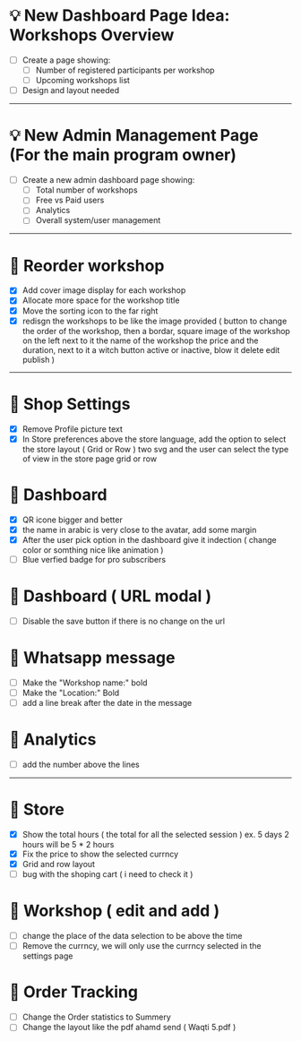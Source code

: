 # 💡 New Dashboard Page Idea: Workshops Overview
- [ ] Create a page showing:
  - [ ] Number of registered participants per workshop
  - [ ] Upcoming workshops list
- [ ] Design and layout needed

---

# 💡 New Admin Management Page (For the main program owner)
- [ ] Create a new admin dashboard page showing:
  - [ ] Total number of workshops
  - [ ] Free vs Paid users
  - [ ] Analytics
  - [ ] Overall system/user management

---

# 🧾 Reorder workshop
- [x] Add cover image display for each workshop
- [x] Allocate more space for the workshop title
- [x] Move the sorting icon to the far right
- [x] redisgn the workshops to be like the image provided ( button to change the order of the workshop, then a bordar, square image of the workshop on the left next to it the name of the workshop the price and the duration, next to it a witch button active or inactive, blow it delete edit publish )

---

# 🔧 Shop Settings
- [x] Remove Profile picture text
- [x] In Store preferences above the store language, add the option to select the store layout ( Grid or Row ) two svg and the user can select the type of view in the store page grid or row

# 🔧 Dashboard
- [x] QR icone bigger and better
- [x] the name in arabic is very close to the avatar, add some margin
- [x] After the user pick option in the dashboard give it indection ( change color or somthing nice like animation )
- [ ] Blue verfied badge for pro subscribers

# 🔧 Dashboard ( URL modal )
- [ ] Disable the save button if there is no change on the url

# 🔧 Whatsapp message
- [ ] Make the "Workshop name:" bold
- [ ] Make the "Location:" Bold
- [ ] add a line break after the date in the message

# 🔧 Analytics
- [ ] add the number above the lines

---

# 🔧 Store
- [x] Show the total hours ( the total for all the selected session ) ex. 5 days 2 hours will be 5 * 2 hours
- [x] Fix the price to show the selected currncy
- [x] Grid and row layout
- [ ] bug with the shoping cart ( i need to check it )

# 🔧 Workshop ( edit and add )
- [ ] change the place of the data selection to be above the time
- [ ] Remove the currncy, we will only use the currncy selected in the settings page

# 🔧 Order Tracking
- [ ] Change the Order statistics to Summery
- [ ] Change the layout like the pdf ahamd send ( Waqti 5.pdf )
